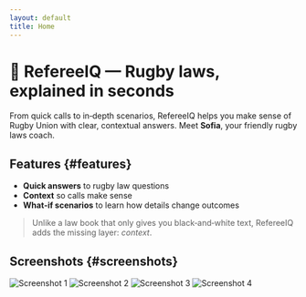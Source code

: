 ```yaml
---
layout: default
title: Home
---
```


# 🏉 RefereeIQ — Rugby laws, explained in seconds

From quick calls to in‑depth scenarios, RefereeIQ helps you make sense of Rugby Union with clear, contextual answers. Meet **Sofia**, your friendly rugby laws coach.

## Features {#features}
- **Quick answers** to rugby law questions
- **Context** so calls make sense
- **What‑if scenarios** to learn how details change outcomes

> Unlike a law book that only gives you black‑and‑white text, RefereeIQ adds the missing layer: *context*.

## Screenshots {#screenshots}
<div class="shots">
  <img src="{{ '/img/screenshots/01.png' | relative_url }}" alt="Screenshot 1"/>
  <img src="{{ '/img/screenshots/02.png' | relative_url }}" alt="Screenshot 2"/>
  <img src="{{ '/img/screenshots/03.png' | relative_url }}" alt="Screenshot 3"/>
  <img src="{{ '/img/screenshots/04.png' | relative_url }}" alt="Screenshot 4"/>
</div>
